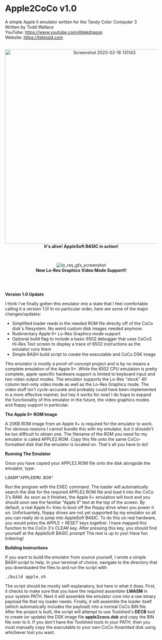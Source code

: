 # Apple2CoCo v1.0
A simple Apple II emulator written for the Tandy Color Computer 3<br>
Written by Todd Wallace
<br>
YouTube: https://www.youtube.com/@tekdragon  
Website: https://tektodd.com<br><br>
<p align="center">
  <img width="641" alt="Screenshot 2023-02-16 131143" src="https://user-images.githubusercontent.com/17234382/219452025-69a8fe24-284a-431e-b401-70d3daa60aec.png"><br>
  <b>It's alive! AppleSoft BASIC in action!</b>
</p>
<br>
<p align="center">
  <img alt="lo_res_gfx_screenshot" src="https://github.com/dragonbytes/Apple2CoCo/assets/17234382/2bc92184-7edc-485e-b29a-d30ce059675b"><br>
  <b>New Lo-Res Graphics Video Mode Support!!</b>
</p>
<br><br>

**Version 1.0 Update**

I think i've finally gotten this emulator into a state that I feel comfortable calling it a version 1.0! In no particular order, here are some of the major changes/updates:
- Simplified loader reads in the needed ROM file directly off of the CoCo disk's filesystem. No weird custom disk images needed anymore.
- Rudimentary Apple II+ Lo-Res Graphics mode support
- Optional build flag to include a basic 6502 debugger that uses CoCo3 Hi-Res Text screen to display a trace of 6502 instructions as the emulator runs them
- Simple BASH build script to create the executable and CoCo DSK image

This emulator is mostly a proof-of-concept project and is by no means a complete emulation of the Apple II+. While the 6502 CPU emulation is pretty complete, apple-specific hardware support is limited to keyboard input and two video output modes. The emulator supports the Lo-Res "stock" 40 column text-only video mode as well as the Lo-Res Graphics mode. The video stuff isn't cycle-accurate and probably could have been implemented in a more effective manner, but hey it works for now! I do hope to expand the functionality of this emulator in the future, the video graphics modes and floppy support in particular.

**The Apple II+ ROM Image**

A 20KB ROM image from an Apple II+ is required for the emulator to work. For obvious reasons I cannot bundle this with my emulator, but it shouldn't be too difficult to obtain one. The filename of the ROM you need for my emulator is called APPLE2.ROM. Copy this file onto the same CoCo-formatted disk that the emulator is located on. That's all you have to do!

**Running The Emulator**

Once you have copied your APPLE2.ROM file onto the disk alongside the emulator, type:
<pre>LOADM"APPLEEMU.BIN"</pre>
Run the program with the EXEC command. The loader will automatically search the disk for the required APPLE2.ROM file and load it into the CoCo 3's RAM. As soon as it finishes, the Apple II+ emulation will boot and you should soon see the familiar "Apple II" text at the top of the screen. By default, a real Apple II+ tries to boot off the floppy drive when you power it on. Unfortuantely, floppy drives are not yet supported by my emulator so all you can really do is jump into AppleSoft BASIC. To do this on real hardware, you would press the APPLE + RESET keys together. I have mapped this function to the CoCo 3's CLEAR key. After pressing this key, you should find yourself at the AppleSoft BASIC prompt! The rest is up to you! Have fun tinkering!

**Building Instructions**

If you want to build the emulator from source yourself, I wrote a simple BASH script to help. In your terminal of choice, navigate to the directory that you downloaded the files to and run the script with:<pre>./build_apple.sh</pre>
The script should be mostly self-explanatory, but here is what it does. First, it checks to make sure that you have the required assembler <b>LWASM</b> in your system PATH. Next it will assemble the emulator core into a raw binary payload file that my loader needs. Finally, it will assemble the loader itself (which automatically includes the payload) into a normal CoCo BIN file. After the project is built, the script will attempt to use Toolshed's <b>DECB</b> tool to create (or update) the DSK image file <b>apple2coco.dsk</b> and copy the BIN file over to it. If you don't have the Toolshed tools in your PATH, then you must manually copy the executable to your own CoCo-foramtted disk using whichever tool you want.
